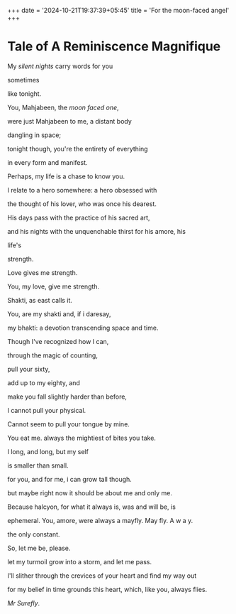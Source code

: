 +++
date = '2024-10-21T19:37:39+05:45'
title = 'For the moon-faced angel'
+++
# Tale of A Reminiscence Magnifique

My *silent nights* carry words for you

sometimes

like tonight.

You, Mahjabeen, the *moon faced one*,

were just Mahjabeen to me, a distant body

dangling in space;

tonight though, you're the entirety of everything

in every form and manifest.


Perhaps, my life is a chase to know you.


I relate to a hero somewhere: a hero obsessed with

the thought of his lover, who was once his dearest.

His days pass with the practice of his sacred art,

and his nights with the unquenchable thirst for his amore, his

life's

strength.

Love gives me strength.

You, my love, give me strength.

Shakti, as east calls it. 

You, are my shakti and, if i daresay,

my bhakti: a devotion transcending space and time.

Though I've recognized how I can,

through the magic of counting,

pull your sixty, 

add up to my eighty, and 

make you fall slightly harder than before,

I cannot pull your physical.

Cannot seem to pull your tongue by mine.

You eat me. always the mightiest of bites you take.

I long, and long, but my self

is smaller than small. 

for you, and for me, i can grow tall though.

but maybe right now it should be about me and only me.

Because halcyon, for what it always is, was and will be, is 

ephemeral. You, amore, were always a mayfly. May fly. A w a y. 

the only constant.

So, let me be, please. 

let my turmoil grow into a storm, and let me pass. 

I'll slither through the crevices of your heart and find my way out

for my belief in time grounds this heart, which, like you, always flies. 

*Mr Surefly*. 


